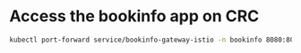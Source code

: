 # Access the bookinfo app on CRC

```bash
kubectl port-forward service/bookinfo-gateway-istio -n bookinfo 8080:80
```
